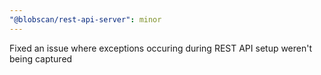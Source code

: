 ```yaml
---
"@blobscan/rest-api-server": minor
---
```


Fixed an issue where exceptions occuring during REST API setup weren't being captured
